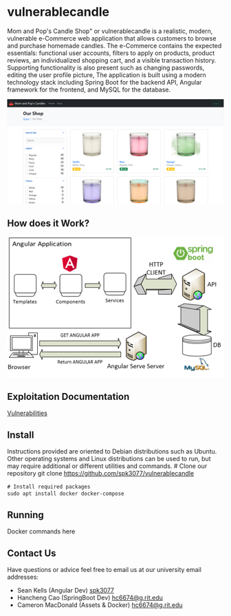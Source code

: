 # vulnerablecandle
Mom and Pop's Candle Shop" or vulnerablecandle is a realistic, modern, vulnerable e-Commerce web application that allows customers to browse and purchase homemade candles. The e-Commerce contains the expected essentials: functional user accounts, filters to apply on products, product reviews, an individualized shopping cart, and a visible transaction history. Supporting functionality is also present such as changing passwords, editing the user profile picture, The application is built using a modern technology stack including Spring Boot for the backend API, Angular framework for the frontend, and MySQL for the database.

![Alt text](docs/images/homePage.png?raw=true "Title")

## How does it Work?
![Alt text](docs/images/appDesign.png?raw=true "Title")

## Exploitation Documentation
[Vulnerabilities](https://github.com/spk3077/vulnerablecandle/tree/main/docs/vulnerabilities)

## Install
Instructions provided are oriented to Debian distributions such as Ubuntu.  Other operating systems and Linux distributions can be used to run, but may require additional or different utilities and commands.
    # Clone our repository
    git clone https://github.com/spk3077/vulnerablecandle

    # Install required packages
    sudo apt install docker docker-compose 

## Running
Docker commands here

## Contact Us
Have questions or advice feel free to email us at our university email addresses:
* Sean Kells (Angular Dev) [spk3077](spk3077@g.rit.edu)
* Hancheng Cao (SpringBoot Dev) [hc6674@g.rit.edu](hc6674@g.rit.edu)
* Cameron MacDonald (Assets & Docker) [hc6674@g.rit.edu](hc6674@g.rit.edu)
